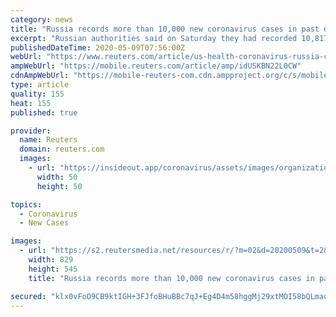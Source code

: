 ```yaml
---
category: news
title: "Russia records more than 10,000 new coronavirus cases in past day"
excerpt: "Russian authorities said on Saturday they had recorded 10,817 new cases of the coronavirus in the last day, pushing the nationwide tally to 198,676."
publishedDateTime: 2020-05-09T07:56:00Z
webUrl: "https://www.reuters.com/article/us-health-coronavirus-russia-cases-idUSKBN22L0CW"
ampWebUrl: "https://mobile.reuters.com/article/amp/idUSKBN22L0CW"
cdnAmpWebUrl: "https://mobile-reuters-com.cdn.ampproject.org/c/s/mobile.reuters.com/article/amp/idUSKBN22L0CW"
type: article
quality: 155
heat: 155
published: true

provider:
  name: Reuters
  domain: reuters.com
  images:
    - url: "https://insideout.app/coronavirus/assets/images/organizations/reuters.com-50x50.jpg"
      width: 50
      height: 50

topics:
  - Coronavirus
  - New Cases

images:
  - url: "https://s2.reutersmedia.net/resources/r/?m=02&d=20200509&t=2&i=1518024874&w=&fh=545px&fw=&ll=&pl=&sq=&r=LYNXMPEG480BF"
    width: 829
    height: 545
    title: "Russia records more than 10,000 new coronavirus cases in past day"

secured: "klx0vFoO9CB9ktIGH+3FJfoBHuBBc7qJ+Eg4D4m58hggMj29xtMOI58bQLmaqj59yi4zLA+ktkrZmyqquLIo7LtVRM/rsMjQKVupX4jM+S11dJ2P/O7/bEbDfDtIC5xz/D6eLcxmwU2ywQtmrq7C//4iiCNUH7p2aqn2TjXKDYdv+Gt/CSJlvHOVX8S9/ymQz8ehjXgIa8YiIdpsVpELsph8Ct0pjrYlL/4mF3Rz/DHQWwDqxZ8UXm+mSjtXKofggVPXsIce2wskMbyMiCFScMlezjbLKZP2zRdE833i5Ty4uQ+rSxTm+oRRKmMYan9POmHity1HkfQP5xcaiiFHgRUp2GrMzZ0MTwm7X4qAVV1shN5tUzDvKJ44RDMu6QH7O27B80ox0jiJTPUS/MkwtJgqsrHXaIRkMiPRCvFkZMT4UOihufZWoGrauzkX5+orpOVp+CVIj63Om93Bb5MtCaPGt6ILL3+ScdZEWxjayqw=;SmjdaDFPGC4OzQqk0wet2A=="
---
```


